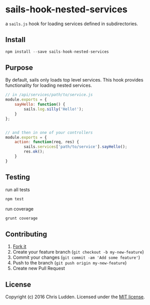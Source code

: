 # sails-hook-nested-services
a `sails.js` hook for loading services defined in subdirectories.


## Install
```javascript
npm install --save sails-hook-nested-services
```


## Purpose
By default, sails only loads top level services. This hook provides functionality for loading nested services.
```javascript
// in /api/services/path/to/service.js
module.exports = {
    sayHello: function() {
        sails.log.silly('Hello!');
    }
};


// and then in one of your controllers
module.exports = {
    action: function(req, res) {
        sails.services['path/to/service'].sayHello();
        res.ok();
    }
}
```


## Testing
run all tests  
```javascript
npm test
```

run coverage
```javascript
grunt coverage
```


## Contributing
1. [Fork it](https://github.com/cludden/sails-hook-nested-services/fork)
2. Create your feature branch (`git checkout -b my-new-feature`)
3. Commit your changes (`git commit -am 'Add some feature'`)
4. Push to the branch (`git push origin my-new-feature`)
5. Create new Pull Request

## License
Copyright (c) 2016 Chris Ludden.
Licensed under the [MIT license](LICENSE.md).
